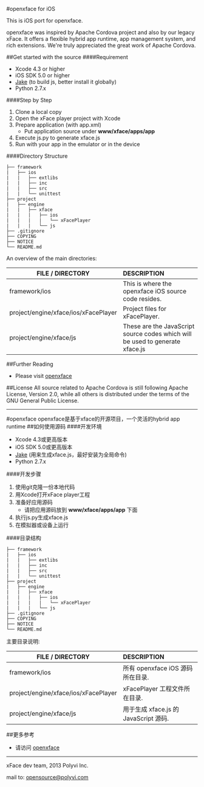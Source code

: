 #openxface for iOS

This is iOS port for openxface. 

openxface was inspired by Apache Cordova project and also by our legacy xFace. It offers a flexible hybrid app runtime, app management system, and rich extensions. We're truly appreciated the great work of Apache Cordova.

##Get started with the source
####Requirement
* Xcode 4.3 or higher
* iOS SDK 5.0 or higher
* [Jake](https://github.com/mde/jake) (to build js, better install it globally)
* Python 2.7.x

####Step by Step
1. Clone a local copy
2. Open the xFace player project with Xcode
3. Prepare application (with app.xml)
	* Put application source under **www/xface/apps/app**
4. Execute js.py to generate xface.js
5. Run with your app in the emulator or in the device

####Directory Structure

    ├── framework
	|   ├── ios
	|	|   ├── extlibs
	|	|   ├── inc
	|	|   ├── src
	|	|   └── unittest
	├── project
	|   ├── engine
	|	|   ├── xface
	|	|	|   ├── ios
	|	|	|	|   └── xFacePlayer
	|	|	|   └── js
	├── .gitignore
	├── COPYING
	├── NOTICE
	└── README.md

An overview of the main directories:

| FILE / DIRECTORY         | DESCRIPTION                                             |
| -------------------------| :-------------------------------------------------------|
| framework/ios            | This is where the openxface iOS source code resides.    |
| project/engine/xface/ios/xFacePlayer | Project files for xFacePlayer.              |
| project/engine/xface/js  | These are the JavaScript source codes which will be used to generate xface.js

##Further Reading
* Please visit [openxface](http://polyvi.github.io/openxface)

##License
All source related to Apache Cordova is still following Apache License, Version 2.0, while all others is distributed under the terms of the GNU General Public License.

----

#openxface
openxface是基于xface的开源项目，一个灵活的hybrid app runtime
##如何使用源码
####开发环境
* Xcode 4.3或更高版本
* iOS SDK 5.0或更高版本
* [Jake](https://github.com/mde/jake) (用来生成xface.js，最好安装为全局命令)
* Python 2.7.x

####开发步骤
1. 使用git克隆一份本地代码
2. 用Xcode打开xFace player工程
3. 准备好应用源码
	* 请把应用源码放到 **www/xface/apps/app** 下面
4. 执行js.py生成xface.js
5. 在模拟器或设备上运行

####目录结构

    ├── framework
	|   ├── ios
	|	|   ├── extlibs
	|	|   ├── inc
	|	|   ├── src
	|	|   └── unittest
	├── project
	|   ├── engine
	|	|   ├── xface
	|	|	|   ├── ios
	|	|	|	|   └── xFacePlayer
	|	|	|   └── js
	├── .gitignore
	├── COPYING
	├── NOTICE
	└── README.md

主要目录说明:

| FILE / DIRECTORY                     | DESCRIPTION                         |
| -------------------------            | :-----------------------------------|
| framework/ios                        | 所有 openxface iOS 源码所在目录.       |
| project/engine/xface/ios/xFacePlayer | xFacePlayer 工程文件所在目录.          |
| project/engine/xface/js              | 用于生成 xface.js 的 JavaScript 源码.  |

##更多参考
* 请访问 [openxface](http://polyvi.github.io/openxface)

---

xFace dev team, 2013 Polyvi Inc.

mail to: opensource@polyvi.com
